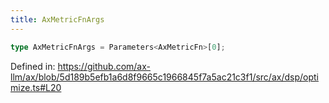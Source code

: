 ```yaml
---
title: AxMetricFnArgs
---
```


```ts
type AxMetricFnArgs = Parameters<AxMetricFn>[0];
```

Defined in: https://github.com/ax-llm/ax/blob/5d189b5efb1a6d8f9665c1966845f7a5ac21c3f1/src/ax/dsp/optimize.ts#L20
